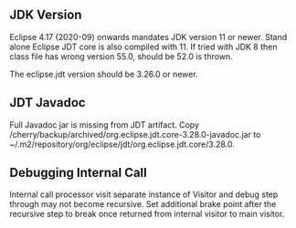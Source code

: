 ## JDK Version

Eclipse 4.17 (2020-09) onwards mandates JDK version 11 or newer. Stand alone Eclipse JDT core is also compiled with 11. If tried with JDK 8 then class file has wrong version 55.0, should be 52.0 is thrown.

The eclipse.jdt version should be 3.26.0 or newer.

## JDT Javadoc

Full Javadoc jar is missing from JDT artifact. Copy /cherry/backup/archived/org.eclipse.jdt.core-3.28.0-javadoc.jar to ~/.m2/repository/org/eclipse/jdt/org.eclipse.jdt.core/3.28.0.

## Debugging Internal Call

Internal call processor visit separate instance of Visitor and debug step through may not become recursive. Set additional brake point after the recursive step to break once returned from internal visitor to main visitor.